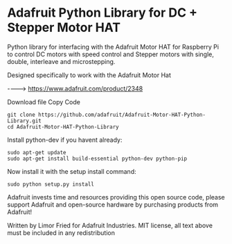 Adafruit Python Library for DC + Stepper Motor HAT
=======================

Python library for interfacing with the Adafruit Motor HAT for Raspberry Pi to control DC motors with speed control and Stepper motors with single, double, interleave and microstepping.

Designed specifically to work with the Adafruit Motor Hat

----> https://www.adafruit.com/product/2348

Download file Copy Code

    git clone https://github.com/adafruit/Adafruit-Motor-HAT-Python-Library.git
    cd Adafruit-Motor-HAT-Python-Library
 
Install python-dev if you havent already:
 
    sudo apt-get update
    sudo apt-get install build-essential python-dev python-pip

Now install it with the setup install command:

    sudo python setup.py install

Adafruit invests time and resources providing this open source code, please support Adafruit and open-source hardware by purchasing products from Adafruit!

Written by Limor Fried for Adafruit Industries.
MIT license, all text above must be included in any redistribution
